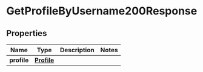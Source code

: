 

# GetProfileByUsername200Response


## Properties

| Name | Type | Description | Notes |
|------------ | ------------- | ------------- | -------------|
|**profile** | [**Profile**](Profile.md) |  |  |



